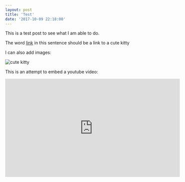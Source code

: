 ```yaml
---
layout: post
title: 'Test'
date: '2017-10-09 22:18:00'
---
```


This is a test post to see what I am able to do.

The word [link](http://1.bp.blogspot.com/-CzqzzBV2tMk/TxBM3ar18MI/AAAAAAAAPm0/6faLPO9BM8w/s1600/i-can-has-cheezburger.jpg) in this sentence should be a link to a cute kitty

I can also add images:

![cute kitty](http://1.bp.blogspot.com/-CzqzzBV2tMk/TxBM3ar18MI/AAAAAAAAPm0/6faLPO9BM8w/s1600/i-can-has-cheezburger.jpg) 			

This is an attempt to embed a youtube video:

<iframe width="560" height="315" src="https://www.youtube.com/embed/QH2-TGUlwu4" frameborder="0" allowfullscreen></iframe>